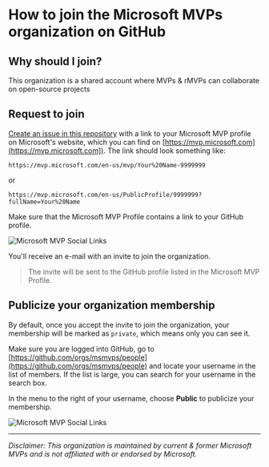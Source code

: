 # How to join the Microsoft MVPs organization on GitHub

## Why should I join?
This organization is a shared account where MVPs & rMVPs can collaborate on open-source projects

## Request to join

[Create an issue in this repository](https://github.com/msmvps/join-this-organization/issues) with a link to your Microsoft MVP profile on Microsoft's website, which you can find on [https://mvp.microsoft.com](https://mvp.microsoft.com]). The link should look something like:
``` 
https://mvp.microsoft.com/en-us/mvp/Your%20Name-9999999
```
or
```
https://mvp.microsoft.com/en-us/PublicProfile/9999999?fullName=Your%20Name
```

Make sure that the Microsoft MVP Profile contains a link to your GitHub profile.

![Microsoft MVP Social Links](media/msmvp-profile-social-links.png)

You'll receive an e-mail with an invite to join the organization.

> The invite will be sent to the GitHub profile listed in the Microsoft MVP Profile.

## Publicize your organization membership

By default, once you accept the invite to join the organization, your membership will be marked as `private`, which means only you can see it.

Make sure you are logged into GitHub, go to [https://github.com/orgs/msmvps/people](https://github.com/orgs/msmvps/people) and locate your username in the list of members. If the list is large, you can search for your username in the search box.

In the menu to the right of your username, choose **Public** to publicize your membership.

![Microsoft MVP Social Links](media/msmvp-gh-org-people-public.png)

---

_Disclaimer: This organization is maintained by current & former Microsoft MVPs and is not affiliated with or endorsed by Microsoft._
